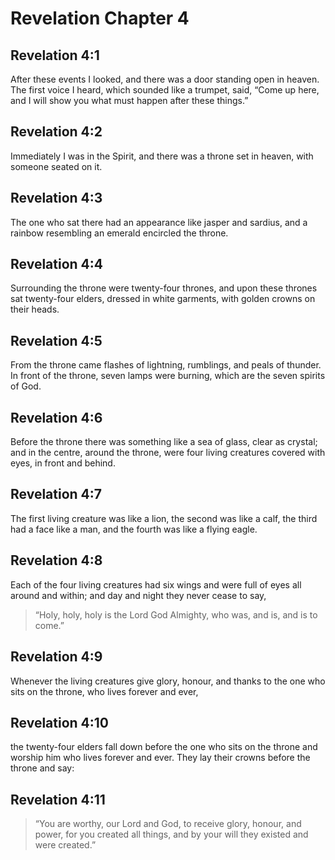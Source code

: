 # Revelation Chapter 4

## Revelation 4:1

After these events I looked, and there was a door standing open in heaven. The first voice I heard, which sounded like a trumpet, said, “Come up here, and I will show you what must happen after these things.”

## Revelation 4:2

Immediately I was in the Spirit, and there was a throne set in heaven, with someone seated on it.

## Revelation 4:3

The one who sat there had an appearance like jasper and sardius, and a rainbow resembling an emerald encircled the throne.

## Revelation 4:4

Surrounding the throne were twenty-four thrones, and upon these thrones sat twenty-four elders, dressed in white garments, with golden crowns on their heads.

## Revelation 4:5

From the throne came flashes of lightning, rumblings, and peals of thunder. In front of the throne, seven lamps were burning, which are the seven spirits of God.

## Revelation 4:6

Before the throne there was something like a sea of glass, clear as crystal; and in the centre, around the throne, were four living creatures covered with eyes, in front and behind.

## Revelation 4:7

The first living creature was like a lion, the second was like a calf, the third had a face like a man, and the fourth was like a flying eagle.

## Revelation 4:8

Each of the four living creatures had six wings and were full of eyes all around and within; and day and night they never cease to say,

> “Holy, holy, holy is the Lord God Almighty,
> who was, and is, and is to come.”

## Revelation 4:9

Whenever the living creatures give glory, honour, and thanks to the one who sits on the throne, who lives forever and ever,

## Revelation 4:10

the twenty-four elders fall down before the one who sits on the throne and worship him who lives forever and ever. They lay their crowns before the throne and say:

## Revelation 4:11

> “You are worthy, our Lord and God,
> to receive glory, honour, and power,
> for you created all things,
> and by your will they existed and were created.”
